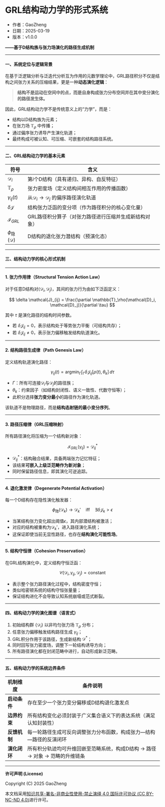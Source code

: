 # **GRL结构动力学的形式系统**

- 作者：GaoZheng
- 日期：2025-03-19
- 版本：v1.0.0

**——基于D结构族与张力场演化的路径生成机制**

---

#### 一、系统定位与逻辑背景

在基于泛逻辑分析与泛迭代分析互为作用的元数学理论中，GRL路径积分不仅是结构之间张力关系的压缩结果，更是一种**动态演化逻辑**：  
> **结构不是运动在空间中的点，而是自身构成张力分布空间并在其中变分演化的路径发生体。**

因此，GRL结构动力学不是传统意义上的“力学”，而是：

- 结构以D结构族为元素；
- 在张力场 $\mathbb{T}_\rho$ 中传播；
- 通过偏序张力诱导产生演化轨道；
- 最终构成可被认知、可压缩、可嵌套的结构路径系统。

---

#### 二、GRL结构动力学的基本元素

| 符号         | 含义                                                   |
|--------------|--------------------------------------------------------|
| $\mathcal{D}_i$  | 第$i$个D结构（具有递归、异构、自反特征）                  |
| $\mathbb{T}_\rho$ | 张力密度场（定义结构间相互作用的传播函数）                   |
| $\gamma_{ij}(t)$ | 从$\mathcal{D}_i \to \mathcal{D}_j$ 的偏序路径演化轨道       |
| $\delta\mathcal{J}$ | 结构张力泛函的变分项（作为路径积分的核心变化量）             |
| $\mathcal{I}_{GRL}$ | GRL路径积分算子（对张力路径进行压缩并生成新结构对象）         |
| $\phi_{\text{隐}}(\mathcal{D})$ | D结构的退化张力潜结构（预演化态）               |

---

#### 三、结构动力学的核心形式机制

---

#### 1. **张力作用律（Structural Tension Action Law）**

对于任意D结构对$(\mathcal{D}_i, \mathcal{D}_j)$，其间的张力行为由如下泛函定义：

$$
\delta \mathcal{J}_{ij} = \frac{\partial \mathbb{T}_\rho(\mathcal{D}_i, \mathcal{D}_j)}{\partial \tau}
$$

其中 $\tau$ 是演化路径的结构时间参数。

- 若 $\delta \mathcal{J}_{ij} = 0$，表示结构处于等势张力平衡（可结构共存）；
- 若 $\delta \mathcal{J}_{ij} \neq 0$，表示张力偏移触发结构轨道演化。

---

#### 2. **结构路径生成律（Path Genesis Law）**

定义结构轨道演化路径：

$$
\gamma_{ij}(t) = \text{argmin}_\Gamma \int_\Gamma \delta \mathcal{J}_{ij}[\rho(t), \theta_k] \, d\tau
$$

- $\Gamma$：所有可连接$\mathcal{D}_i$与$\mathcal{D}_j$的路径族；
- $\theta_k$：约束因子（如结构封闭性、语义一致性、代数守恒等）；
- 此积分选择**张力变分最小**的路径作为演化轨道。

该轨道不是物理路径，而是**结构态射链的最小变分序列**。

---

#### 3. **路径压缩律（GRL压缩映射）**

所有路径演化将压缩为一个结构新对象：

$$
\mathcal{I}_{GRL}(\gamma_{ij}) = \mathcal{D}_{ij}^{*}
$$

- $\mathcal{D}_{ij}^{*}$：结构融合结果，具备两端张力记忆特征；
- 该结果**可嵌入上级泛范畴作为新对象**；
- 同时保留路径信息，即其演化可逆追踪。

---

#### 4. **退化激发律（Degenerate Potential Activation）**

每一个D结构存在隐性演化触发器：

$$
\phi_{\text{隐}}(\mathcal{D}_k) \to \mathcal{D}_k' \quad \text{iff} \quad \exists \delta \mathcal{J}_{k} > \epsilon
$$

- 当某结构张力变化超出阈值$\epsilon$，其内部潜结构被激活；
- 对应的结构被重构为$\mathcal{D}_k'$，进入路径演化系统；
- 这保证即使当前无显性路径，也存在**结构演化可能性场**。

---

#### 5. **结构守恒律（Cohesion Preservation）**

在GRL结构演化中，定义结构守恒泛函：

$$
\mathcal{C}(\mathcal{D}_i, \gamma_{ij}, \mathcal{D}_j) = \text{constant}
$$

- 表示整个张力路径演化过程中，结构密度守恒；
- 类似哈密顿系统的结构守恒张量量；
- 保证结构进化不会导致认知系统崩塌或范式断裂。

---

#### 四、结构动力学的演化图谱（语言式）

1. 初始结构群 $\{\mathcal{D}_i\}$ 以非均匀张力场 $\mathbb{T}_\rho$ 分布；
2. 任意张力偏移触发结构路径生成 $\gamma_{ij}$；
3. GRL积分作用于该路径，生成新结构 $\mathcal{D}^{*}$；
4. 同时回写张力密度场，调整下一轮结构诱导方向；
5. 所有路径演化都在封闭范畴中进行，自动形成新泛范畴。

---

#### 五、结构动力学的系统边界条件

| 机制维度       | 条件说明                                                   |
|----------------|------------------------------------------------------------|
| **启动条件**     | 存在至少一个张力变分偏移或D结构退化激发点                            |
| **边界约束**     | 所有结构变化必须封装于广义集合语义下的表达系统（满足认知封装性）             |
| **反馈机制**     | 每一轮路径生成可反向调整张力分布函数，构成张力—结构—路径的反演闭环           |
| **演化闭环**     | 所有积分轨迹均可升维回嵌至范畴系统，构成D结构 → 路径 → 对象 → 范畴的升维链条    |

---

**许可声明 (License)**

Copyright (C) 2025 GaoZheng 

本文档采用[知识共享-署名-非商业性使用-禁止演绎 4.0 国际许可协议 (CC BY-NC-ND 4.0)](https://creativecommons.org/licenses/by-nc-nd/4.0/deed.zh-Hans)进行许可。
